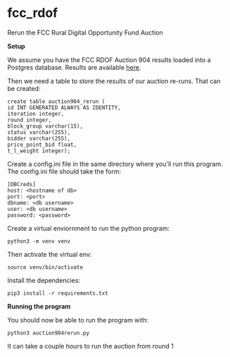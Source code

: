 # fcc_rdof
Rerun the FCC Rural Digital Opportunity Fund Auction

**Setup**

We assume you have the FCC RDOF Auction 904 results loaded into a Postgres database. Results are available [here](https://auctiondata.fcc.gov/public/projects/auction904/static_files/all_bid_results.zip).

Then we need a table to store the results of our auction re-runs. That can be created:

    create table auction904_rerun (
    id INT GENERATED ALWAYS AS IDENTITY,
    iteration integer,
    round integer, 
    block_group varchar(15),
    status varchar(255),
    bidder varchar(255), 
    price_point_bid float, 
    t_l_weight integer);

Create a config.ini file in the same directory where you'll run this program. The config.ini file should take the form:

    [DBCreds]
    host: <hostname of db>
    port: <port>
    dbname: <db username>
    user: <db username>
    password: <password>

Create a virtual enviornment to run the python program:

    python3 -m venv venv

Then activate the virtual env:

    source venv/bin/activate

Install the dependencies:

    pip3 install -r requirements.txt

**Running the program**

You should now be able to run the program with:

    python3 auction904rerun.py

It can take a couple hours to run the auction from round 1
